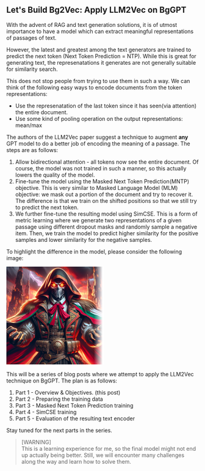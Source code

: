 ## Let's Build Bg2Vec: Apply LLM2Vec on BgGPT

With the advent of RAG and text generation solutions, it is of utmost importance to have a model which can extract meaningful representations of passages of text.

However, the latest and greatest among the text generators are trained to predict the next token (Next Token Prediction = NTP).  While this is great for generating text, the represenatations it generates are not generally suitable for similarity search.

This does not stop people from trying to use them in such a way. We can think of the following easy ways to encode documents from the token representations:

* Use the represenatation of the last token since it has seen(via attention) the entire document.
* Use some kind of pooling operation on the output representations: mean/max

The authors of the LLM2Vec paper suggest a technique to augment **any** GPT model to do a better job of encoding the meaning of a passage. The steps are as follows:

1. Allow bidirectional attention - all tokens now see the entire document. Of course, the model was not trained in such a manner, so this actually lowers the quality of the model. 
2. Fine-tune the model using the Masked Next Token Prediction(MNTP) objective. This is very similar to Masked Language Model (MLM) objective: we mask out a portion of the document and try to recover it. The difference is that we train on the shifted positions so that we still try to predict the next token.
3. We further fine-tune the resulting model using SimCSE. This is a form of metric learning where we generate two representations of a given passage using different dropout masks and randomly sample a negative item. Then, we train the model to predict higher similarity for the positive samples and lower similarity for the negative samples.

To highlight the difference in the model, please consider the following image:

[![bgvillain](/images/bgvillain.png)](/images/bgvillain.png)


This will be a series of blog posts where we attempt to apply the LLM2Vec technique on BgGPT. The plan is as follows:

1. Part 1 - Overview & Objectives. (this post)
2. Part 2 - Preparing the training data
3. Part 3 - Masked Next Token Prediction training
4. Part 4 - SimCSE training
5. Part 5 - Evaluation of the resulting text encoder


Stay tuned for the next parts in the series. 

> [WARNING]  
> This is a learning experience for me, so the final model might not end up actually being better. Still, we will encounter many challenges along the way and learn how to solve them. 




